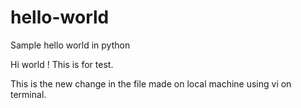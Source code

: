 # hello-world
Sample hello world in python

Hi world ! 
This is for test.

This is the new change in the file made on local machine using vi on terminal.

